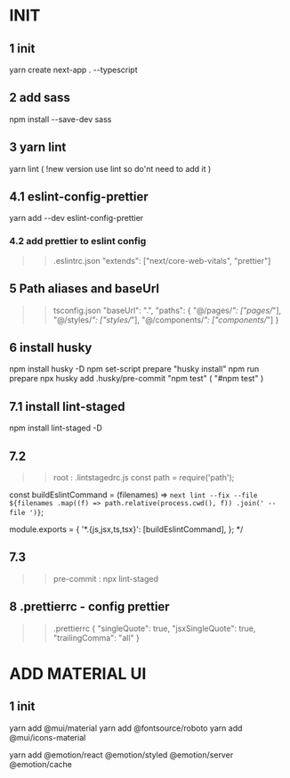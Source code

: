 # INIT

## 1 init

yarn create next-app . --typescript

## 2 add sass

npm install --save-dev sass

## 3 yarn lint

yarn lint ( !new version use lint so do'nt need to add it )

## 4.1 eslint-config-prettier

yarn add --dev eslint-config-prettier

### 4.2 add prettier to eslint config

>> .eslintrc.json
   "extends": ["next/core-web-vitals", "prettier"]

## 5 Path aliases and baseUrl

>> tsconfig.json
    "baseUrl": ".",
    "paths": {
      "@/pages/*": ["pages/*"],
      "@/styles/*": ["styles/*"],
      "@/components/*": ["components/*"]
    }

## 6 install husky

npm install husky -D
npm set-script prepare "husky install"
npm run prepare
npx husky add .husky/pre-commit "npm test" ( "#npm test" )

## 7.1 install lint-staged

npm install lint-staged -D

## 7.2 
>> root : .lintstagedrc.js
const path = require('path');

const buildEslintCommand = (filenames) =>
  `next lint --fix --file ${filenames
    .map((f) => path.relative(process.cwd(), f))
    .join(' --file ')}`;

module.exports = {
  '*.{js,jsx,ts,tsx}': [buildEslintCommand],
};
*/

## 7.3

>> pre-commit :
npx lint-staged

## 8 .prettierrc - config prettier

>> .prettierrc
{
  "singleQuote": true,
  "jsxSingleQuote": true,
  "trailingComma": "all"
}

# ADD MATERIAL UI

## 1 init

yarn add @mui/material
yarn add @fontsource/roboto
yarn add @mui/icons-material

yarn add @emotion/react @emotion/styled @emotion/server @emotion/cache

